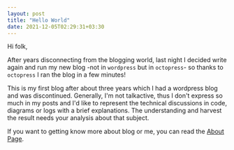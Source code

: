 ```yaml
---
layout: post
title: "Hello World"
date: 2021-12-05T02:29:31+03:30
---
```


Hi folk,

After years disconnecting from the blogging world, last night I decided write again and run my new blog -not in `wordpress` but in `octopress`- so thanks to `octopress` I ran the blog in a few minutes!

This is my first blog after about three years which I had a wordpress blog and was discontinued. 
Generally, I'm not talkactive, thus I don't express so much in my posts and I'd like to represent the technical discussions in code, diagrams or logs with a brief explanations. The understanding and harvest the result needs your analysis about that subject.

If you want to getting know more about blog or me, you can read the [About Page][About-Page].

[About-Page]: https://mostafaabdi70.github.io/about/

